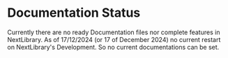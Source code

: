 # Documentation Status
Currently there are no ready Documentation files nor complete features in NextLibrary. As of 17/12/2024 (or 17 of December 2024) no current restart on NextLibrary's Development. So no current documentations can be set.
